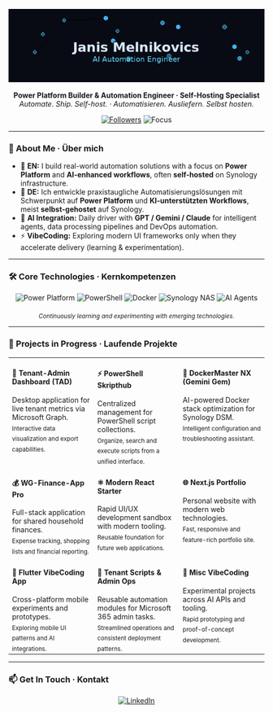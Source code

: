 <p align="center">
  <img src="assets/ai_neural_header.gif" width="700" alt="Janis Melnikovics – AI Automation Engineer">
</p>

<p align="center">
  <strong>Power Platform Builder & Automation Engineer · Self-Hosting Specialist</strong><br>
  <em>Automate. Ship. Self-host. · Automatisieren. Ausliefern. Selbst hosten.</em>
</p>

<p align="center">
  <a href="https://github.com/melnikovics"><img src="https://img.shields.io/github/followers/melnikovics?style=flat-square&label=Followers" alt="Followers"></a>
  <img src="https://img.shields.io/badge/Focus-AI%20Automation%20%7C%20Power%20Platform%20%7C%20Self%E2%80%91hosting-4285F4?style=flat-square" alt="Focus">
</p>

---

### 👋 About Me · Über mich

- 🤖 <b>EN:</b> I build real-world automation solutions with a focus on <b>Power Platform</b> and <b>AI-enhanced workflows</b>, often <b>self-hosted</b> on Synology infrastructure.
- 🤖 <b>DE:</b> Ich entwickle praxistaugliche Automatisierungslösungen mit Schwerpunkt auf <b>Power Platform</b> und <b>KI-unterstützten Workflows</b>, meist <b>selbst-gehostet</b> auf Synology.
- 🧠 <b>AI Integration:</b> Daily driver with <b>GPT / Gemini / Claude</b> for intelligent agents, data processing pipelines and DevOps automation.
- ⚡ <b>VibeCoding:</b> Exploring modern UI frameworks only when they accelerate delivery (learning & experimentation).

---

### 🛠️ Core Technologies · Kernkompetenzen

<p align="center">
  <img src="https://img.shields.io/badge/Power%20Platform-742774?logo=powerapps&logoColor=white&style=for-the-badge" alt="Power Platform"/>
  <img src="https://img.shields.io/badge/PowerShell-2E64FE?logo=powershell&logoColor=white&style=for-the-badge" alt="PowerShell"/>
  <img src="https://img.shields.io/badge/Docker-2496ED?logo=docker&logoColor=white&style=for-the-badge" alt="Docker"/>
  <img src="https://img.shields.io/badge/Synology%20NAS-000000?logo=synology&logoColor=white&style=for-the-badge" alt="Synology NAS"/>
  <img src="https://img.shields.io/badge/AI%20Agents-4285F4?logo=google&logoColor=white&style=for-the-badge" alt="AI Agents"/>
</p>

<p align="center"><sub><i>Continuously learning and experimenting with emerging technologies.</i></sub></p>

---

### 🚀 Projects in Progress · Laufende Projekte

<table align="center">
  <tr>
    <td width="33%" valign="top">
      <h4>🚀 Tenant-Admin Dashboard (TAD)</h4>
      Desktop application for live tenant metrics via Microsoft Graph.<br/>
      <sub>Interactive data visualization and export capabilities.</sub>
    </td>
    <td width="33%" valign="top">
      <h4>⚡ PowerShell Skripthub</h4>
      Centralized management for PowerShell script collections.<br/>
      <sub>Organize, search and execute scripts from a unified interface.</sub>
    </td>
    <td width="33%" valign="top">
      <h4>🤖 DockerMaster NX (Gemini Gem)</h4>
      AI-powered Docker stack optimization for Synology DSM.<br/>
      <sub>Intelligent configuration and troubleshooting assistant.</sub>
    </td>
  </tr>
  <tr>
    <td width="33%" valign="top">
      <h4>💰 WG-Finance-App Pro</h4>
      Full-stack application for shared household finances.<br/>
      <sub>Expense tracking, shopping lists and financial reporting.</sub>
    </td>
    <td width="33%" valign="top">
      <h4>⚛️ Modern React Starter</h4>
      Rapid UI/UX development sandbox with modern tooling.<br/>
      <sub>Reusable foundation for future web applications.</sub>
    </td>
    <td width="33%" valign="top">
      <h4>🌐 Next.js Portfolio</h4>
      Personal website with modern web technologies.<br/>
      <sub>Fast, responsive and feature-rich portfolio site.</sub>
    </td>
  </tr>
  <tr>
    <td width="33%" valign="top">
      <h4>📱 Flutter VibeCoding App</h4>
      Cross-platform mobile experiments and prototypes.<br/>
      <sub>Exploring mobile UI patterns and AI integrations.</sub>
    </td>
    <td width="33%" valign="top">
      <h4>🧱 Tenant Scripts & Admin Ops</h4>
      Reusable automation modules for Microsoft 365 admin tasks.<br/>
      <sub>Streamlined operations and consistent deployment patterns.</sub>
    </td>
    <td width="33%" valign="top">
      <h4>🧪 Misc VibeCoding</h4>
      Experimental projects across AI APIs and tooling.<br/>
      <sub>Rapid prototyping and proof-of-concept development.</sub>
    </td>
  </tr>
</table>

---

### 📫 Get In Touch · Kontakt

<p align="center">
  <a href="https://www.linkedin.com/in/janismelnikovics">
    <img src="https://img.shields.io/badge/LinkedIn-0A66C2?style=for-the-badge&logo=linkedin&logoColor=white" alt="LinkedIn">
  </a>
</p>